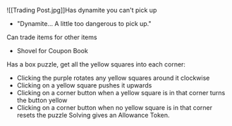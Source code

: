 ![[Trading Post.jpg]]Has dynamite you can't pick up
- "Dynamite... A little too dangerous to pick up."

Can trade items for other items
- Shovel for Coupon Book

Has a box puzzle, get all the yellow squares into each corner:
- Clicking the purple rotates any yellow squares around it clockwise
- Clicking on a yellow square pushes it upwards
- Clicking on a corner button when a yellow square is in that corner turns the button yellow
- Clicking on a corner button when no yellow square is in that corner resets the puzzle
Solving gives an Allowance Token.